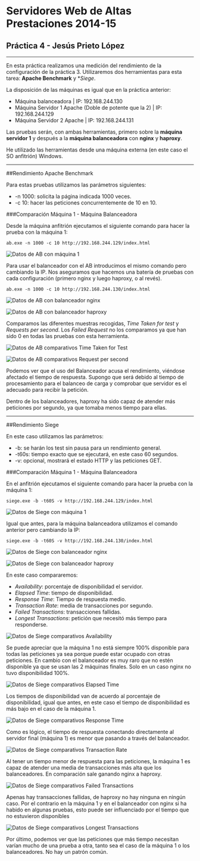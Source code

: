 # Servidores Web de Altas Prestaciones 2014-15
## Práctica 4 - Jesús Prieto López

----------

En esta práctica realizamos una medición del rendimiento de la configuración de la práctica 3. Utilizaremos dos herramientas para esta tarea: **Apache Benchmark** y **Siege*.

La disposición de las máquinas es igual que en la práctica anterior:

* Máquina balanceadora | IP: 192.168.244.130
* Máquina Servidor 1 Apache (Doble de potente que la 2) | IP: 192.168.244.129
* Máquina Servidor 2 Apache | IP: 192.168.244.131

Las pruebas serán, con ambas herramientas, primero sobre la **máquina servidor 1** y después a la **máquina balanceadora** con **nginx** y **haproxy**.

He utilizado las herramientas desde una máquina externa (en este caso el SO anfitrión) Windows.

----------
##Rendimiento Apache Benchmark

Para estas pruebas utilizamos las parámetros siguientes:
	
* -n 1000: solicita la página indicada 1000 veces.
* -c 10: hacer las peticiones concurrentemente de 10 en 10.

###Comparación Máquina 1 - Máquina Balanceadora

Desde la máquina anfitrión ejecutamos el siguiente comando para hacer la prueba con la máquina 1:

`ab.exe -n 1000 -c 10 http://192.168.244.129/index.html`

![Datos de AB con máquina 1](cap1.PNG)

Para usar el balanceador con el AB introducimos el mismo comando pero cambiando la IP. Nos aseguramos que hacemos una batería de pruebas con cada configuración (primero nginx y luego haproxy, o al revés).

`ab.exe -n 1000 -c 10 http://192.168.244.130/index.html`

![Datos de AB con balanceador nginx](cap2.PNG)

![Datos de AB con balanceador haproxy](cap3.PNG)

Comparamos las diferentes muestras recogidas, *Time Taken for test* y *Requests per second*. Los *Failed Request* no los comparamos ya que han sido 0 en todas las pruebas con esta herramienta.

![Datos de AB comparativos Time Taken for Test](cap7.PNG)

![Datos de AB comparativos Request per second](cap8.PNG)

Podemos ver que el uso del Balanceador acusa el rendimiento, viéndose afectado el tiempo de respuesta. Supongo que será debido al tiempo de procesamiento para el balanceo de carga y comprobar que servidor es el adecuado para recibir la petición.

Dentro de los balanceadores, haproxy ha sido capaz de atender más peticiones por segundo, ya que tomaba menos tiempo para ellas.

----------
##Rendimiento Siege

En este caso utilizamos las parámetros:
	
* -b: se harán los test sin pausa para un rendimiento general.
* -t60s: tiempo exacto que se ejecutará, en este caso 60 segundos.
* -v: opcional, mostrará el estado HTTP y las peticiones GET.

###Comparación Máquina 1 - Máquina Balanceadora

En el anfitrión ejecutamos el siguiente comando para hacer la prueba con la máquina 1:

`siege.exe -b -t60S -v http://192.168.244.129/index.html`

![Datos de Siege con máquina 1](cap4.PNG)

Igual que antes, para la máquina balanceadora utilizamos el comando anterior pero cambiando la IP:

`siege.exe -b -t60S -v http://192.168.244.130/index.html`

![Datos de Siege con balanceador nginx](cap5.PNG)

![Datos de Siege con balanceador haproxy](cap6.PNG)

En este caso compararemos:

* *Availability*: porcentaje de disponibilidad el servidor.
* *Elapsed Time*: tiempo de disponibilidad.
* *Response Time*: Tiempo de respuesta medio.
* *Transaction Rate*: media de transacciones por segundo.
* *Failed Transactions*: transacciones fallidas.
* *Longest Transactions*: petición que necesitó más tiempo para responderse.

![Datos de Siege comparativos Availability](cap9.PNG)

Se puede apreciar que la máquina 1 no está siempre 100% disponible para todas las peticiones ya sea porque puede estar ocupado con otras peticiones. En cambio con el balanceador es muy raro que no estén disponible ya que se usan las 2 máquinas finales. Solo en un caso nginx no tuvo disponibilidad 100%.

![Datos de Siege comparativos Elapsed Time](cap10.PNG)

Los tiempos de disponibilidad van de acuerdo al porcentaje de disponibilidad, igual que antes, en este caso el tiempo de disponibilidad es más bajo en el caso de la máquina 1.

![Datos de Siege comparativos Response Time](cap11.PNG)

Como es lógico, el tiempo de respuesta conectando directamente al servidor final (máquina 1) es menor que pasando a través del balanceador.

![Datos de Siege comparativos Transaction Rate](cap12.PNG)

Al tener un tiempo menor de respuesta para las peticiones, la máquina 1 es capaz de atender una media de transacciones más alta que los balanceadores. En comparación sale ganando nginx a haproxy.

![Datos de Siege comparativos Failed Transactions](cap13.PNG)

Apenas hay transacciones fallidas, de haproxy no hay ninguna en ningún caso. Por el contrario en la máquina 1 y en el balanceador con nginx si ha habido en algunas pruebas, esto puede ser influenciado por el tiempo que no estuvieron disponibles

![Datos de Siege comparativos Longest Transactions](cap14.PNG)

Por último, podemos ver que las peticiones que más tiempo necesitan varían mucho de una prueba a otra, tanto sea el caso de la máquina 1 o los balanceadores. No hay un patrón común.